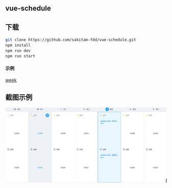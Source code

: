 ## vue-schedule

## 下载


```bash
git clone https://github.com/sakitam-fdd/vue-schedule.git
npm install
npm run dev
npm run start
```

#### 示例

[week](http://sakitam-fdd.cn/vue-schedule)

## 截图示例

![周](https://raw.githubusercontent.com/sakitam-fdd/vue-schedule/master/static/week.jpg)
